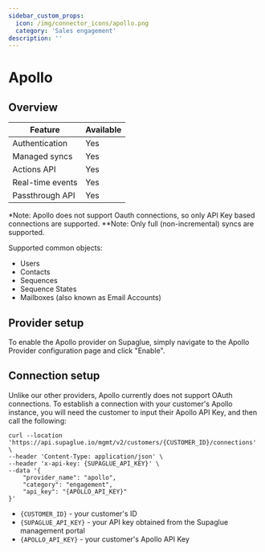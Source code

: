 ```yaml
---
sidebar_custom_props:
  icon: /img/connector_icons/apollo.png
  category: 'Sales engagement'
description: ''
---
```


# Apollo

## Overview

| Feature                            | Available |
| ---------------------------------- | --------- |
| Authentication                     | Yes       |
| Managed syncs                      | Yes       |
| Actions API                        | Yes       |
| Real-time events                   | Yes       |
| Passthrough API                    | Yes       |


*Note: Apollo does not support Oauth connections, so only API Key based connections are supported.
**Note: Only full (non-incremental) syncs are supported.

Supported common objects:

- Users
- Contacts
- Sequences
- Sequence States
- Mailboxes (also known as Email Accounts)

## Provider setup

To enable the Apollo provider on Supaglue, simply navigate to the Apollo Provider configuration page and click "Enable".

## Connection setup

Unlike our other providers, Apollo currently does not support OAuth connections. To establish a connection with your customer's Apollo instance, you will need the customer to input their Apollo API Key, and then call the following:

```
curl --location 'https://api.supaglue.io/mgmt/v2/customers/{CUSTOMER_ID}/connections' \
--header 'Content-Type: application/json' \
--header 'x-api-key: {SUPAGLUE_API_KEY}' \
--data '{
    "provider_name": "apollo",
    "category": "engagement",
    "api_key": "{APOLLO_API_KEY}"
}'
```

- `{CUSTOMER_ID}` - your customer's ID
- `{SUPAGLUE_API_KEY}` - your API key obtained from the Supaglue management portal
- `{APOLLO_API_KEY}` - your customer's Apollo API Key
